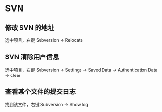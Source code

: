 # SVN

## 修改 SVN 的地址

选中项目，右键 Subversion -> Relocate

## SVN 清除用户信息

选中项目，右键 Subversion -> Settings -> Saved Data -> Authentication Data -> clear

## 查看某个文件的提交日志

找到该文件，右键 Subversion -> Show log
